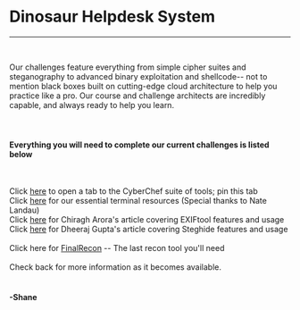 <br /><br />
<br /><br />

# Dinosaur Helpdesk System
<hr /><br />

Our challenges feature everything from simple cipher suites and steganography to advanced binary exploitation and shellcode-- not to mention black boxes built on cutting-edge cloud architecture to help you practice like a pro. Our course and challenge architects are incredibly capable, and always ready to help you learn. <br /><br /><br />

#### Everything you will need to complete our current challenges is listed below

<br />

Click <a href="https://gchq.github.io/CyberChef/" target="chef">here</a> to open a tab to the CyberChef suite of tools; pin this tab<br />
Click <a href="terminal" target="terminal">here</a> for our essential terminal resources (Special thanks to Nate Landau)<br />
Click <a href="https://www.hackingarticles.in/exiftool-a-meta-data-extractor/" target="exiftool">here</a> for Chiragh Arora's article covering EXIFtool features and usage<br />
Click <a href="https://www.hackingarticles.in/comprehensive-guide-to-steghide-tool/" target="steghide">here</a> for Dheeraj Gupta's article covering Steghide features and usage<br /><br />
Click here for <a href="https://github.com/thewhiteh4t/FinalRecon" target="FR">FinalRecon</a> -- The last recon tool you'll need
<br /><br />
Check back for more information as it becomes available.<br /><br />

#### -Shane

<br dinosaur="1f07fedd38553db534bff415c827a7e0"/>

